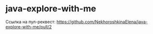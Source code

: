 # java-explore-with-me

Ссылка на пул-реквест: https://github.com/NekhoroshkinaElena/java-explore-with-me/pull/2